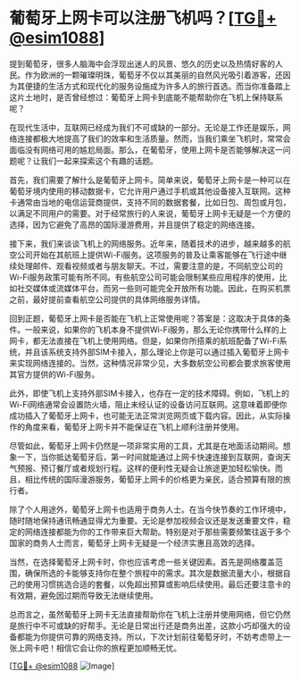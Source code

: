 # 葡萄牙上网卡可以注册飞机吗？[[TG💪+ @esim1088](https://t.me/s/esim1088)]

提到葡萄牙，很多人脑海中会浮现出迷人的风景、悠久的历史以及热情好客的人民。作为欧洲的一颗璀璨明珠，葡萄牙不仅以其美丽的自然风光吸引着游客，还因为其便捷的生活方式和现代化的服务设施成为许多人的旅行首选。而当你准备踏上这片土地时，是否曾经想过：葡萄牙上网卡到底能不能帮助你在飞机上保持联系呢？

在现代生活中，互联网已经成为我们不可或缺的一部分。无论是工作还是娱乐，网络连接都极大地提高了我们的效率和生活质量。然而，当我们乘坐飞机时，常常会面临没有网络可用的尴尬局面。那么，在葡萄牙，使用上网卡是否能够解决这一问题呢？让我们一起来探索这个有趣的话题。

首先，我们需要了解什么是葡萄牙上网卡。简单来说，葡萄牙上网卡是一种可以在葡萄牙境内使用的移动数据卡，它允许用户通过手机或其他设备接入互联网。这种卡通常由当地的电信运营商提供，支持不同的数据套餐，比如日包、周包或月包，以满足不同用户的需要。对于经常旅行的人来说，葡萄牙上网卡无疑是一个方便的选择，因为它避免了高昂的国际漫游费用，并且提供了稳定的网络连接。

接下来，我们来谈谈飞机上的网络服务。近年来，随着技术的进步，越来越多的航空公司开始在其航班上提供Wi-Fi服务。这项服务的普及让乘客能够在飞行途中继续处理邮件、观看视频或者与朋友聊天。不过，需要注意的是，不同航空公司的Wi-Fi服务政策可能有所不同。有些航空公司可能会限制某些应用程序的使用，比如社交媒体或流媒体平台，而另一些则可能完全开放所有功能。因此，在购买机票之前，最好提前查看航空公司提供的具体网络服务详情。

回到正题，葡萄牙上网卡是否能在飞机上正常使用呢？答案是：这取决于具体的条件。一般来说，如果你的飞机本身不提供Wi-Fi服务，那么无论你携带什么样的上网卡，都无法直接在飞机上使用网络。但是，如果你所搭乘的航班配备了Wi-Fi系统，并且该系统支持外部SIM卡接入，那么理论上你是可以通过插入葡萄牙上网卡来实现网络连接的。当然，这种情况非常少见，大多数航空公司都会要求旅客使用其官方提供的Wi-Fi服务。

此外，即使飞机上支持外部SIM卡接入，也存在一定的技术障碍。例如，飞机上的Wi-Fi网络通常会设置防火墙，阻止未经认证的设备访问互联网。这意味着即便你成功插入了葡萄牙上网卡，也可能无法正常浏览网页或下载内容。因此，从实际操作的角度来看，葡萄牙上网卡并不能保证在飞机上顺利注册并使用。

尽管如此，葡萄牙上网卡仍然是一项非常实用的工具，尤其是在地面活动期间。想象一下，当你抵达葡萄牙后，第一时间就能通过上网卡快速连接到互联网，查询天气预报、预订餐厅或者规划行程。这样的便利性无疑会让旅途更加轻松愉快。而且，相比传统的国际漫游服务，葡萄牙上网卡的价格更为亲民，适合预算有限的旅行者。

除了个人用途外，葡萄牙上网卡也适用于商务人士。在当今快节奏的工作环境中，随时随地保持通讯畅通显得尤为重要。无论是参加视频会议还是发送重要文件，稳定的网络连接都能为你的工作带来巨大帮助。特别是对于那些需要频繁往返于多个国家的商务人士而言，葡萄牙上网卡无疑是一个经济实惠且高效的选择。

当然，在选择葡萄牙上网卡时，你也应该考虑一些关键因素。首先是网络覆盖范围，确保所选的卡能够支持你在整个旅程中的需求。其次是数据流量大小，根据自己的使用习惯挑选合适的套餐，以免超出预算或影响后续使用。最后还要注意卡的有效期，避免因过期而导致无法继续使用。

总而言之，虽然葡萄牙上网卡无法直接帮助你在飞机上注册并使用网络，但它仍然是旅行中不可或缺的好帮手。无论是日常出行还是商务出差，这款小巧却强大的设备都能为你提供可靠的网络支持。所以，下次计划前往葡萄牙时，不妨考虑带上一张上网卡吧！相信它会让你的旅程更加顺畅无忧。

[[TG💪+ @esim1088](https://t.me/s/esim1088) ![Image](https://i.postimg.cc/4NQfJmqS/Snipaste-2025-05-13-00-14-12.png)]